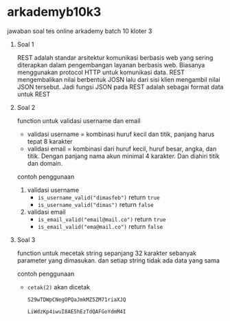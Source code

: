 # arkademyb10k3
jawaban soal tes online arkademy batch 10 kloter 3

1. Soal 1

	REST adalah standar arsitektur komunikasi berbasis web yang sering diterapkan dalam pengembangan layanan berbasis web. Biasanya menggunakan protocol HTTP untuk komunikasi data. REST mengembalikan nilai berbentuk JOSN lalu dari sisi klien mengambil nilai JSON tersebut. Jadi fungsi JSON pada REST adalah sebagai format data untuk REST

2. Soal 2

	function untuk validasi username dan email

	* validasi username = kombinasi huruf kecil dan titik, panjang harus tepat 8 karakter
	* validasi email = kombinasi dari huruf kecil, huruf besar, angka, dan titik. Dengan panjang nama akun minimal 4 karakter. Dan diahiri titik dan domain.

	contoh penggunaan
	
	1. validasi username
		* `is_username_valid("dimasfeb")` return `true` 
		* `is_username_valid("dimas")` return `false`
	2. validasi email
		* `is_email_valid("email@mail.co")` return `true`
		* `is_email_valid("ema@mail.co")` return `false`

3. Soal 3

	function untuk mecetak string sepanjang 32 karakter sebanyak parameter yang dimasukan. dan setiap string tidak ada data yang sama

	contoh penggunaan

	* `cetak(2)` akan dicetak
	
		`S29wTDWpCNegOPQaJmkMZ5ZM71riaXJQ`
		
		`LiWdzKp4iwuI8AE5hEzTdQAFGoYdmM4I`
